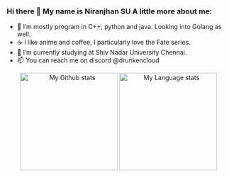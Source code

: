 ### Hi there 👋 My name is Niranjhan SU A little more about me:

- 🔭 I’m mostly program in C++, python and java. Looking into Golang as well.
- ☕ I like anime and coffee, I particularly love the Fate series.
- 🌱 I’m currently studying at Shiv Nadar University Chennai.
- 📫 You can reach me on discord @drunkencloud

<div align="center"> 
  <img 
    src="https://github-readme-stats-drunkencloud.vercel.app/api?username=drunkencloud&rank_icon=percentile&show_icons=true&theme=transparent&show=reviews&count_private=true&role=OWNER,ORGANIZATION_MEMBER,COLLABORATOR"
    alt="My Github stats"
    height="220"
  />
  <img 
    src="https://github-readme-stats-drunkencloud.vercel.app/api/top-langs/?username=drunkencloud&hide=html,css,Jupyter+Notebook&theme=transparent&layout=donut&role=OWNER,ORGANIZATION_MEMBER"
    alt="My Language stats"
    height="220"
  />
</div>
